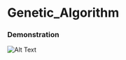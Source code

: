 # Genetic_Algorithm


### Demonstration 

![Alt Text](https://media.giphy.com/media/7NILeKgwVsKfwCsbjh/giphy.gif)
